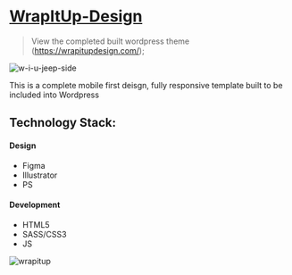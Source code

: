 
# [WrapItUp-Design](https://wrapitupdesign.com/)

> View the completed built wordpress theme (https://wrapitupdesign.com/);

![w-i-u-jeep-side](https://user-images.githubusercontent.com/28959285/129299607-3e7d2e78-68d1-4313-87c6-6ff6b97c553f.png)

This is a complete mobile first deisgn, fully responsive template built to be included into Wordpress

## Technology Stack: 

 #### Design
  
 * Figma
 * Illustrator
 * PS

#### Development

 * HTML5
 * SASS/CSS3
 * JS


![wrapitup](https://user-images.githubusercontent.com/28959285/129134062-f797b563-844c-4ae7-b52f-1c2977c837b3.gif)


